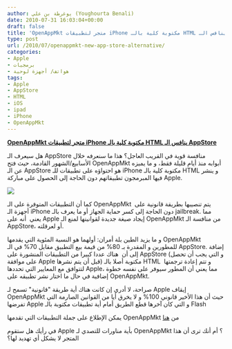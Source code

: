 ```yaml
---
author: يوغرطة بن علي (Youghourta Benali)
date: 2010-07-31 16:03:04+00:00
draft: false
title: 'OpenAppMkt متجر لتطبيقات iPhone مكتوبة كلية بالـ HTML ينافس الـ AppStore  '
type: post
url: /2010/07/openappmkt-new-app-store-alternative/
categories:
- Apple
- برمجيات
- هواتف/ أجهزة لوحية
tags:
- Apple
- AppStore
- HTML
- iOS
- ipad
- iPhone
- OpenAppMkt
---
```


**[OpenAppMkt متجر لتطبيقات iPhone مكتوبة كلية بالـ HTML ينافس الـ AppStore](https://www.it-scoop.com/2010/07/OpenAppMkt-New-App-Store-Alternative)**





هل سيعرف الـ AppStore منافسة قوية في القريب العاجل؟ هذا ما سنعرفه خلال الأسابيع/الشهور القادمة، حيث فتح OpenAppMkt أبوابه منذ أيام قليلة فقط، و ما يميزه عن الـ AppStore هو احتواؤه على تطبيقات للـ iPhone مكتوبة كلية بالـ HTML و ينشر فيها المبرمجون تطبيقاتهم دون الحاجة إلى الحصول على مباركة Apple.

[![](http://static.openappmkt.com/oam-logo1.png  )
](https://www.it-scoop.com/2010/07/OpenAppMkt-New-App-Store-Alternative)

كما أن التطبيقات المتوفرة على الـ OpenAppMkt  يتم تنصيبها بطريقة قانونية على أجهزة الـ iPhone دون الحاجة إلى كسر حماية الجهاز أو ما يعرف بالـ jailbreak. مما يعني  أنه على Apple إيجاد صيغة جديدة لقوانينها لمنع الـ OpenAppMkt من منافسة الـ AppStore، أو لعرقلته.

و ما يزيد الطين بلة أمران: أولهما هو النسبة المئوية التي يقدمها OpenAppMkt للمطورين و المقدرة بـ 80% من قيمة بيع التطبيق مقابل 70% في الـ AppStore. إضافة إلى أن  هناك عددا كبيرا من التطبيقات المنشورة على AppStore (و التي يجب أن تحصل على موافقة Apple قبل أن يتم نشرها) مكتوبة أصلا بالـ HTML  و تتم إعادة ترجمتها لتتوافق مع المعايير التي تحددها Apple، مما يعني أن المطور سيوفر على نفسه خطوة إضافية في حال ما اختار نشر تطبيقه على OpenAppMkt.

صراحة، لا أدري إن كانت هناك أية طريقة "قانونية" تسمح لـ Apple إيقاف OpenAppMkt حيث أن هذا الأخير قانوني 100% و لا يخرق أيا من القوانين الصارمة التي تفرضها Apple و التي كان آخرها قطع الطريق أمام أية تطبيقات مكتوبة بالـ Flash

يمكن الإطلاع على جملة التطبيقات التي تقدمها OpenAppMkt من [هنا](http://www.openappmkt.com/)

في رأيك هل ستقوم Apple بأية مناورات للتصدي لـ OpenAppMkt ؟ أم أنك ترى أن هذا المتجر لا يشكل أي تهديد لها؟
